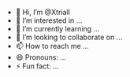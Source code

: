 - 👋 Hi, I’m @Xtriall
- 👀 I’m interested in ...
- 🌱 I’m currently learning ...
- 💞️ I’m looking to collaborate on ...
- 📫 How to reach me ...
- 😄 Pronouns: ...
- ⚡ Fun fact: ...

<!---
Xtriall/Xtriall is a ✨ special ✨ repository because its `README.md` (this file) appears on your GitHub profile.
You can click the Preview link to take a look at your changes.
--->
